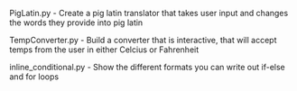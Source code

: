 PigLatin.py - Create a pig latin translator that takes user input and changes the words they provide into pig latin

TempConverter.py - Build a converter that is interactive, that will accept temps from the user in either Celcius or Fahrenheit

inline_conditional.py - Show the different formats you can write out if-else and for loops
